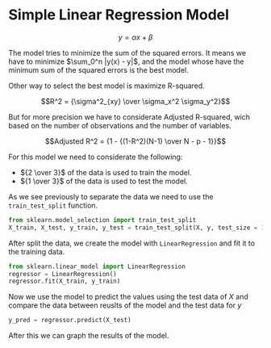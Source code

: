 # Simple Linear Regression Model

$$y=\alpha x+\beta$$

The model tries to minimize the sum of the squared errors. It means we have to minimize $\sum_0^n |y(x) - y|$, and the model whose have the minimum sum of the squared errors is the best model.

Other way to select the best model is maximize R-squared.

$$R^2 = {\sigma^2_{xy} \over \sigma_x^2 \sigma_y^2}$$

But for more precision we have to considerate Adjusted R-squared, wich based on the number of observations and the number of variables.

$$Adjusted R^2 = {1 - {(1-R^2)(N-1) \over N - p - 1}}$$

For this model we need to considerate the following:

* ${2 \over 3}$ of the data is used to train the model.
* ${1 \over 3}$ of the data is used to test the model.

As we see previously to separate the data we need to use the `train_test_split` function.

```python
from sklearn.model_selection import train_test_split
X_train, X_test, y_train, y_test = train_test_split(X, y, test_size = 1/3, random_state = 0)
```

After split the data, we create the model with `LinearRegression` and fit it to the training data.

```python
from sklearn.linear_model import LinearRegression
regressor = LinearRegression()
regressor.fit(X_train, y_train)
```

Now we use the model to predict the values using the test data of $X$ and compare the data between reuslts of the model and the test data for $y$

```python
y_pred = regressor.predict(X_test)
```

After this we can graph the results of the model.